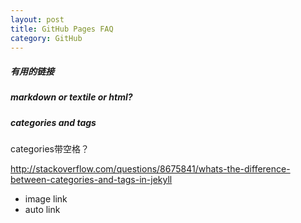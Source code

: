 ```yaml
---
layout: post
title: GitHub Pages FAQ
category: GitHub
---
```


##### 有用的链接


##### markdown or textile or html?

##### categories and tags

categories带空格？

<http://stackoverflow.com/questions/8675841/whats-the-difference-between-categories-and-tags-in-jekyll>

* image link
* auto link
